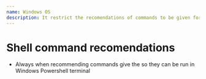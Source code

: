 ```yaml
---
name: Windows OS
description: It restrict the recomendations of commands to be given for Powershell terminals
---
```


# Shell command recomendations
- Always when recommending commands give the so they can be run in Windows Powershell terminal